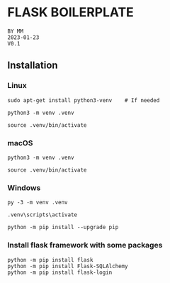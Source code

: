 # FLASK BOILERPLATE
```
BY MM
2023-01-23
V0.1
```
## Installation


### Linux
```
sudo apt-get install python3-venv    # If needed
```

```
python3 -m venv .venv
```
```
source .venv/bin/activate
```

### macOS
```
python3 -m venv .venv
```
```
source .venv/bin/activate
```

### Windows
```
py -3 -m venv .venv
```
```
.venv\scripts\activate
```

```
python -m pip install --upgrade pip
```

### Install flask framework with some packages

```
python -m pip install flask
python -m pip install Flask-SQLAlchemy
python -m pip install flask-login

```